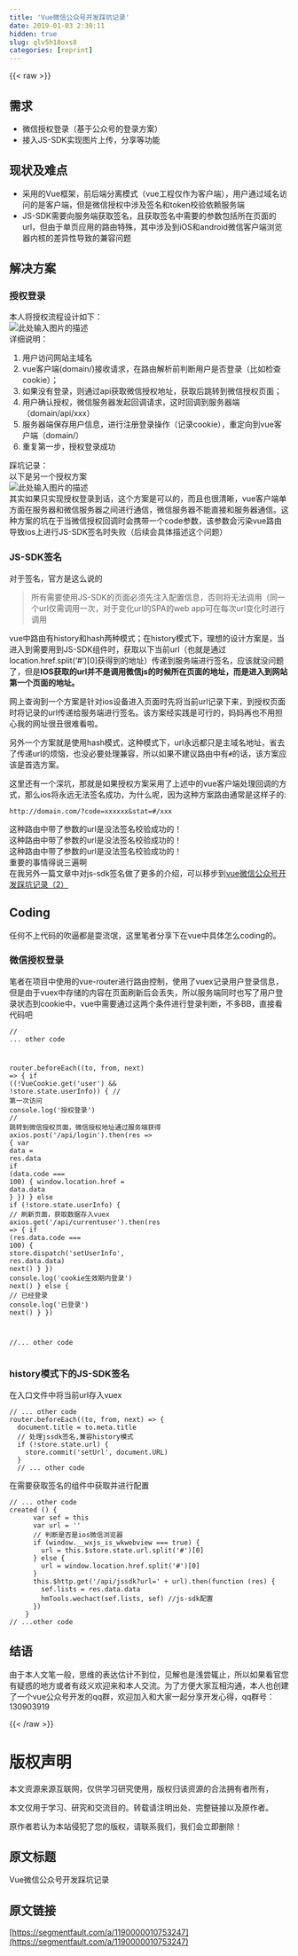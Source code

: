 ```yaml
---
title: 'Vue微信公众号开发踩坑记录' 
date: 2019-01-03 2:30:11
hidden: true
slug: qlv5h18oxs8
categories: [reprint]
---
```


{{< raw >}}

                    
<h2 id="articleHeader0">需求</h2>
<ul>
<li>微信授权登录（基于公众号的登录方案）</li>
<li>接入JS-SDK实现图片上传，分享等功能</li>
</ul>
<h2 id="articleHeader1">现状及难点</h2>
<ul>
<li>采用的Vue框架，前后端分离模式（vue工程仅作为客户端），用户通过域名访问的是客户端，但是微信授权中涉及签名和token校验依赖服务端</li>
<li>JS-SDK需要向服务端获取签名，且获取签名中需要的参数包括所在页面的url，但由于单页应用的路由特殊，其中涉及到iOS和android微信客户端浏览器内核的差异性导致的兼容问题</li>
</ul>
<h2 id="articleHeader2">解决方案</h2>
<h3 id="articleHeader3">授权登录</h3>
<p>本人将授权流程设计如下：<br><span class="img-wrap"><img data-src="/img/remote/1460000010753252" src="https://static.alili.tech/img/remote/1460000010753252" alt="此处输入图片的描述" title="此处输入图片的描述" style="cursor: pointer;"></span><br>详细说明：</p>
<ol>
<li>用户访问网站主域名</li>
<li>vue客户端(domain/)接收请求，在路由解析前判断用户是否登录（比如检查cookie）；</li>
<li>如果没有登录，则通过api获取微信授权地址，获取后跳转到微信授权页面；</li>
<li>用户确认授权，微信服务器发起回调请求，这时回调到服务器端（domain/api/xxx）</li>
<li>服务器端保存用户信息，进行注册登录操作（记录cookie），重定向到vue客户端（domain/）</li>
<li>重复第一步，授权登录成功</li>
</ol>
<p>踩坑记录：<br>以下是另一个授权方案<br><span class="img-wrap"><img data-src="/img/remote/1460000010753253" src="https://static.alili.tech/img/remote/1460000010753253" alt="此处输入图片的描述" title="此处输入图片的描述" style="cursor: pointer; display: inline;"></span><br>其实如果只实现授权登录到话，这个方案是可以的，而且也很清晰，vue客户端单方面在服务器和微信服务器之间进行通信，微信服务器不能直接和服务器通信。这种方案的坑在于当微信授权回调时会携带一个code参数，该参数会污染vue路由导致ios上进行JS-SDK签名时失败（后续会具体描述这个问题）</p>
<h3 id="articleHeader4">JS-SDK签名</h3>
<p>对于签名，官方是这么说的</p>
<blockquote>所有需要使用JS-SDK的页面必须先注入配置信息，否则将无法调用（同一个url仅需调用一次，对于变化url的SPA的web app可在每次url变化时进行调用</blockquote>
<p>vue中路由有history和hash两种模式；在history模式下，理想的设计方案是，当进入到需要用到JS-SDK组件时，获取以下当前url（也就是通过 location.href.split(‘#’)[0]获得到的地址）传递到服务端进行签名，应该就没问题了，但是<strong>IOS获取的url并不是调用微信js的时候所在页面的地址，而是进入到网站第一个页面的地址。</strong> </p>
<p>网上查询到一个方案是针对ios设备进入页面时先将当前url记录下来，到授权页面时将记录的url传递给服务端进行签名。该方案经实践是可行的，妈妈再也不用担心我的网址很丑很难看啦。</p>
<p>另外一个方案就是使用hash模式，这种模式下，url永远都只是主域名地址，省去了传递url的烦恼，也没必要处理兼容，所以如果不建议路由中有<code>#</code>的话，该方案应该是首选方案。</p>
<p>这里还有一个深坑，那就是如果授权方案采用了上述中的vue客户端处理回调的方式，那么ios将永远无法签名成功，为什么呢，因为这种方案路由通常是这样子的:</p>
<div class="widget-codetool" style="display:none;">
      <div class="widget-codetool--inner">
      <span class="selectCode code-tool" data-toggle="tooltip" data-placement="top" title="" data-original-title="全选"></span>
      <span type="button" class="copyCode code-tool" data-toggle="tooltip" data-placement="top" data-clipboard-text="http://domain.com/?code=xxxxxx&amp;stat=#/xxx" title="" data-original-title="复制"></span>
      <span type="button" class="saveToNote code-tool" data-toggle="tooltip" data-placement="top" title="" data-original-title="放进笔记"></span>
      </div>
      </div><pre class="hljs avrasm"><code style="word-break: break-word; white-space: initial;"><span class="hljs-symbol">http:</span>//domain.com/?code=xxxxxx&amp;stat=<span class="hljs-meta">#/xxx</span></code></pre>
<p>这种路由中带了参数的url是没法签名校验成功的！<br>这种路由中带了参数的url是没法签名校验成功的！<br>这种路由中带了参数的url是没法签名校验成功的！<br>重要的事情得说三遍啊<br>在我另外一篇文章中对js-sdk签名做了更多的介绍，可以移步到<a href="https://segmentfault.com/a/1190000012339148">vue微信公众号开发踩坑记录（2）</a></p>
<h2 id="articleHeader5">Coding</h2>
<p>任何不上代码的吹逼都是耍流氓，这里笔者分享下在vue中具体怎么coding的。</p>
<h3 id="articleHeader6">微信授权登录</h3>
<p>笔者在项目中使用的vue-router进行路由控制，使用了vuex记录用户登录信息，但是由于vuex中存储的内容在页面刷新后会丢失，所以服务端同时也写了用户登录状态到cookie中，vue中需要通过这两个条件进行登录判断，不多BB，直接看代码吧</p>
<div class="widget-codetool" style="display:none;">
      <div class="widget-codetool--inner">
      <span class="selectCode code-tool" data-toggle="tooltip" data-placement="top" title="" data-original-title="全选"></span>
      <span type="button" class="copyCode code-tool" data-toggle="tooltip" data-placement="top" data-clipboard-text="// ... other code

router.beforeEach((to, from, next) => {
  if ((!VueCookie.get('user') &amp;&amp; !store.state.userInfo)) {
    // 第一次访问
    console.log('授权登录')
    // 跳转到微信授权页面，微信授权地址通过服务端获得
    axios.post('/api/login').then(res => {
      var data = res.data
      if (data.code === 100) {
        window.location.href = data.data
      }
    })
  } else if (!store.state.userInfo) {
    // 刷新页面，获取数据存入vuex
    axios.get('/api/currentuser').then(res => {
      if (res.data.code === 100) {
        store.dispatch('setUserInfo', res.data.data)
        next()
      }
    })
    console.log('cookie生效期内登录')
    next()
  } else {
    // 已经登录
    console.log('已登录')
    next()
  }
})

//... other code" title="" data-original-title="复制"></span>
      <span type="button" class="saveToNote code-tool" data-toggle="tooltip" data-placement="top" title="" data-original-title="放进笔记"></span>
      </div>
      </div><pre class="hljs lasso"><code><span class="hljs-comment">// ... other code</span>

router.beforeEach((<span class="hljs-keyword">to</span>, from, next) =&gt; {
  <span class="hljs-keyword">if</span> ((!VueCookie.get(<span class="hljs-string">'user'</span>) &amp;&amp; !store.state.userInfo)) {
    <span class="hljs-comment">// 第一次访问</span>
    console.<span class="hljs-keyword">log</span>(<span class="hljs-string">'授权登录'</span>)
    <span class="hljs-comment">// 跳转到微信授权页面，微信授权地址通过服务端获得</span>
    axios.post(<span class="hljs-string">'/api/login'</span>).then(res =&gt; {
      <span class="hljs-built_in">var</span> <span class="hljs-built_in">data</span> = res.<span class="hljs-built_in">data</span>
      <span class="hljs-keyword">if</span> (<span class="hljs-built_in">data</span>.code === <span class="hljs-number">100</span>) {
        window.location.href = <span class="hljs-built_in">data</span>.<span class="hljs-built_in">data</span>
      }
    })
  } <span class="hljs-keyword">else</span> <span class="hljs-keyword">if</span> (!store.state.userInfo) {
    <span class="hljs-comment">// 刷新页面，获取数据存入vuex</span>
    axios.get(<span class="hljs-string">'/api/currentuser'</span>).then(res =&gt; {
      <span class="hljs-keyword">if</span> (res.<span class="hljs-built_in">data</span>.code === <span class="hljs-number">100</span>) {
        store.dispatch(<span class="hljs-string">'setUserInfo'</span>, res.<span class="hljs-built_in">data</span>.<span class="hljs-built_in">data</span>)
        next()
      }
    })
    console.<span class="hljs-keyword">log</span>(<span class="hljs-string">'cookie生效期内登录'</span>)
    next()
  } <span class="hljs-keyword">else</span> {
    <span class="hljs-comment">// 已经登录</span>
    console.<span class="hljs-keyword">log</span>(<span class="hljs-string">'已登录'</span>)
    next()
  }
})

<span class="hljs-comment">//... other code</span></code></pre>
<h3 id="articleHeader7">history模式下的JS-SDK签名</h3>
<p>在入口文件中将当前url存入vuex</p>
<div class="widget-codetool" style="display:none;">
      <div class="widget-codetool--inner">
      <span class="selectCode code-tool" data-toggle="tooltip" data-placement="top" title="" data-original-title="全选"></span>
      <span type="button" class="copyCode code-tool" data-toggle="tooltip" data-placement="top" data-clipboard-text="// ... other code
router.beforeEach((to, from, next) => {
  document.title = to.meta.title
  // 处理jssdk签名,兼容history模式
  if (!store.state.url) {
    store.commit('setUrl', document.URL)
  }
  // ... other code" title="" data-original-title="复制"></span>
      <span type="button" class="saveToNote code-tool" data-toggle="tooltip" data-placement="top" title="" data-original-title="放进笔记"></span>
      </div>
      </div><pre class="hljs stylus"><code><span class="hljs-comment">// ... other code</span>
router.beforeEach((to, from, next) =&gt; {
  document<span class="hljs-selector-class">.title</span> = to<span class="hljs-selector-class">.meta</span><span class="hljs-selector-class">.title</span>
  <span class="hljs-comment">// 处理jssdk签名,兼容history模式</span>
  <span class="hljs-keyword">if</span> (!store<span class="hljs-selector-class">.state</span><span class="hljs-selector-class">.url</span>) {
    store.commit(<span class="hljs-string">'setUrl'</span>, document.URL)
  }
  <span class="hljs-comment">// ... other code</span></code></pre>
<p>在需要获取签名的组件中获取并进行配置</p>
<div class="widget-codetool" style="display:none;">
      <div class="widget-codetool--inner">
      <span class="selectCode code-tool" data-toggle="tooltip" data-placement="top" title="" data-original-title="全选"></span>
      <span type="button" class="copyCode code-tool" data-toggle="tooltip" data-placement="top" data-clipboard-text="// ... other code
created () {
      var sef = this
      var url = ''
      // 判断是否是ios微信浏览器
      if (window.__wxjs_is_wkwebview === true) {
        url = this.$store.state.url.split('#')[0]
      } else {
        url = window.location.href.split('#')[0]
      }
      this.$http.get('/api/jssdk?url=' + url).then(function (res) {
        sef.lists = res.data.data
        hmTools.wechact(sef.lists, sef) //js-sdk配置
      })
    }
// ...other code" title="" data-original-title="复制"></span>
      <span type="button" class="saveToNote code-tool" data-toggle="tooltip" data-placement="top" title="" data-original-title="放进笔记"></span>
      </div>
      </div><pre class="hljs qml"><code><span class="hljs-comment">// ... other code</span>
created () {
      <span class="hljs-built_in">var</span> sef = <span class="hljs-keyword">this</span>
      <span class="hljs-built_in">var</span> <span class="hljs-built_in">url</span> = <span class="hljs-string">''</span>
      <span class="hljs-comment">// 判断是否是ios微信浏览器</span>
      <span class="hljs-keyword">if</span> (<span class="hljs-built_in">window</span>.__wxjs_is_wkwebview === <span class="hljs-literal">true</span>) {
        <span class="hljs-built_in">url</span> = <span class="hljs-keyword">this</span>.$store.state.url.split(<span class="hljs-string">'#'</span>)[<span class="hljs-number">0</span>]
      } <span class="hljs-title">else</span> {
        <span class="hljs-built_in">url</span> = <span class="hljs-built_in">window</span>.location.href.split(<span class="hljs-string">'#'</span>)[<span class="hljs-number">0</span>]
      }
      <span class="hljs-keyword">this</span>.$http.get(<span class="hljs-string">'/api/jssdk?url='</span> + <span class="hljs-built_in">url</span>).then(<span class="hljs-function"><span class="hljs-keyword">function</span> (<span class="hljs-params">res</span>) </span>{
        sef.lists = res.data.data
        hmTools.wechact(sef.lists, sef) <span class="hljs-comment">//js-sdk配置</span>
      })
    }
<span class="hljs-comment">// ...other code</span></code></pre>
<h2 id="articleHeader8">结语</h2>
<p>由于本人文笔一般，思维的表达估计不到位，见解也是浅尝辄止，所以如果看官您有疑惑的地方或者有歧义欢迎来和本人交流。为了方便大家互相沟通，本人也创建了一个vue公众号开发的qq群，欢迎加入和大家一起分享开发心得，qq群号：130903919</p>

                
{{< /raw >}}

# 版权声明
本文资源来源互联网，仅供学习研究使用，版权归该资源的合法拥有者所有，

本文仅用于学习、研究和交流目的。转载请注明出处、完整链接以及原作者。

原作者若认为本站侵犯了您的版权，请联系我们，我们会立即删除！

## 原文标题
Vue微信公众号开发踩坑记录

## 原文链接
[https://segmentfault.com/a/1190000010753247](https://segmentfault.com/a/1190000010753247)

